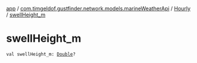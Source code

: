[app](../../index.md) / [com.timgeldof.gustfinder.network.models.marineWeatherApi](../index.md) / [Hourly](index.md) / [swellHeight_m](./swell-height_m.md)

# swellHeight_m

`val swellHeight_m: `[`Double`](https://kotlinlang.org/api/latest/jvm/stdlib/kotlin/-double/index.html)`?`